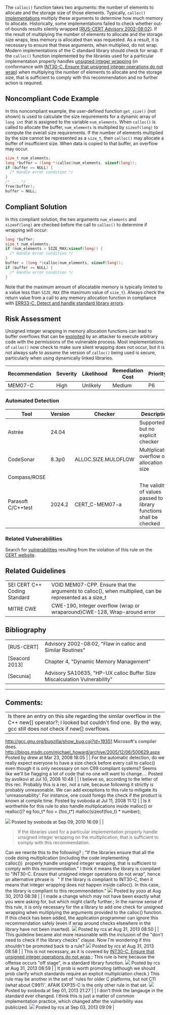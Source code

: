The `calloc()` function takes two arguments: the number of elements to allocate and the storage size of those elements. Typically, `calloc()` [implementations](BB.-Definitions_87152273.html#BB.Definitions-implementations) multiply these arguments to determine how much memory to allocate. Historically, some implementations failed to check whether out-of-bounds results silently wrapped \[[RUS-CERT Advisory 2002-08:02](http://cert.uni-stuttgart.de/advisories/calloc.php)\]. If the result of multiplying the number of elements to allocate and the storage size wraps, less memory is allocated than was requested. As a result, it is necessary to ensure that these arguments, when multiplied, do not wrap.
Modern implementations of the C standard library should check for wrap. If the `calloc()` function implemented by the libraries used for a particular implementation properly handles [unsigned integer wrapping](BB.-Definitions_87152273.html#BB.Definitions-unsignedintegerwrapping) (in conformance with [INT30-C. Ensure that unsigned integer operations do not wrap](https://www.securecoding.cert.org/confluence/display/seccode/INT30-C.+Ensure+that+unsigned+integer+operations+do+not+wrap)) when multiplying the number of elements to allocate and the storage size, that is sufficient to comply with this recommendation and no further action is required.
## Noncompliant Code Example
In this noncompliant example, the user-defined function `get_size()` (not shown) is used to calculate the size requirements for a dynamic array of `long int` that is assigned to the variable `num_elements`. When `calloc()` is called to allocate the buffer, `num_elements` is multiplied by `sizeof(long)` to compute the overall size requirements. If the number of elements multiplied by the size cannot be represented as a `size_t`, then `calloc()` may allocate a buffer of insufficient size. When data is copied to that buffer, an overflow may occur.
``` c
size_t num_elements;
long *buffer = (long *)calloc(num_elements, sizeof(long));
if (buffer == NULL) {
  /* Handle error condition */
}
/* ... */
free(buffer);
buffer = NULL; 
```
## Compliant Solution
In this compliant solution, the two arguments `num_elements` and `sizeof(long)` are checked before the call to `calloc()` to determine if wrapping will occur:
``` c
long *buffer;
size_t num_elements;
if (num_elements > SIZE_MAX/sizeof(long)) {
  /* Handle error condition */
}
buffer = (long *)calloc(num_elements, sizeof(long));
if (buffer == NULL) {
  /* Handle error condition */
}
```
Note that the maximum amount of allocatable memory is typically limited to a value less than `SIZE_MAX` (the maximum value of `size_t`). Always check the return value from a call to any memory allocation function in compliance with [ERR33-C. Detect and handle standard library errors](ERR33-C_%20Detect%20and%20handle%20standard%20library%20errors).
## Risk Assessment
Unsigned integer wrapping in memory allocation functions can lead to buffer overflows that can be [exploited](BB.-Definitions_87152273.html#BB.Definitions-exploit) by an attacker to execute arbitrary code with the permissions of the vulnerable process. Most implementations of `calloc()` now check to make sure silent wrapping does not occur, but it is not always safe to assume the version of `calloc()` being used is secure, particularly when using dynamically linked libraries.

| Recommendation | Severity | Likelihood | Remediation Cost | Priority | Level |
| ----|----|----|----|----|----|
| MEM07-C | High | Unlikely | Medium | P6 | L2 |

### Automated Detection

| Tool | Version | Checker | Description |
| ----|----|----|----|
| Astrée | 24.04 |  | Supported, but no explicit checker |
| CodeSonar | 8.3p0 | ALLOC.SIZE.MULOFLOW | Multiplication overflow of allocation size |
| Compass/ROSE |  |  |  |
| Parasoft C/C++test | 2024.2 | CERT_C-MEM07-a | The validity of values passed to library functions shall be checked |

### Related Vulnerabilities
Search for [vulnerabilities](BB.-Definitions_87152273.html#BB.Definitions-vulnerability) resulting from the violation of this rule on the [CERT website](https://www.kb.cert.org/vulnotes/bymetric?searchview&query=FIELD+KEYWORDS+contains+MEM07-C).
## Related Guidelines

|  |  |
| ----|----|
| SEI CERT C++ Coding Standard | VOID MEM07-CPP. Ensure that the arguments to calloc(), when multiplied, can be represented as a size_t |
| MITRE CWE | CWE-190, Integer overflow (wrap or wraparound)CWE-128, Wrap-around error |

## Bibliography

|  |  |
| ----|----|
| [RUS-CERT] | Advisory 2002-08:02, "Flaw in calloc and Similar Routines" |
| [Seacord 2013] | Chapter 4, "Dynamic Memory Management" |
| [Secunia] | Advisory SA10635, "HP-UX calloc Buffer Size Miscalculation Vulnerability" |

------------------------------------------------------------------------
[](https://wiki.sei.cmu.edu/confluence/pages/viewpage.action?pageId=87152115) [](../c/Rec_%2008_%20Memory%20Management%20_MEM_) [](https://wiki.sei.cmu.edu/confluence/pages/viewpage.action?pageId=87152072)
## Comments:

|  |
| ----|
| Is there an entry on this site regarding the similar overflow in the C++ new[] operator?; I looked but couldn't find one.  By the way, gcc still does not check if new[] overflows. 
http://gcc.gnu.org/bugzilla/show_bug.cgi?id=19351
Microsoft's compiler does. 
http://blogs.msdn.com/michael_howard/archive/2005/12/06/500629.aspx
                                        Posted by drew at Mar 23, 2008 18:05
                                     |
| For the automatic detection, do we really expect everyone to have a size check before every call to calloc() even though it is only necessary on non C99 compliant systems?  Seems like we'll be flagging a lot of code that no one will want to change....
                                        Posted by avolkovi at Jul 10, 2008 10:48
                                     |
| I believe so, according to the letter of this rec.  Probably this is a rec, not a rule, because following it strictly is probably unreasonable.
We can add exceptions to this rule to mitigate its 'unreasonability'. For instance, one could forego the check if the product is known at compile time.
                                        Posted by svoboda at Jul 11, 2008 11:12
                                     |
| Is it worthwhile for this rule to also handle multiplications inside malloc() or realloc()?
eg
  foo_t* foo = (foo_t*) malloc(sizeof(foo_t) * number);

![](images/icons/contenttypes/comment_16.png) Posted by svoboda at Sep 09, 2010 16:09
\| \|
> If the libraries used for a particular implementation properly handle unsigned integer wrapping on the multiplication, that is sufficient to comply with this recommendation.

Can we rewrite this to the following?
; "If the libraries ensure that all the code doing multiplication (including the code implementing calloc())  properly handle unsigned integer wrapping, that is sufficient to comply with this recommendation."
I think it means the library is compliant to "INT30-C. Ensure that unsigned integer operations do not wrap", hence an alternative phrase is
  " If the library is compliant to INT30-C, then it means that integer wrapping does not happen inside calloc(). In this case, the library is compliant to this recommendation."
![](images/icons/contenttypes/comment_16.png) Posted by yozo at Aug 30, 2013 08:38
\| \|
I made a change which may not have been exactly what you were asking for, but which might clarify further.; In the narrow sense of this rule, it is only necessary for the a library to add one check for unsigned wrapping when multiplying the arguments provided to the calloc() function.  If this check has been added, the application programmer can ignore this recommendation safely (even if wrap around checks elsewhere in the library have not been inserted).
![](images/icons/contenttypes/comment_16.png) Posted by rcs at Aug 31, 2013 08:50
\| \|
This guideline became alot more reasonable with the inclusion of the "don't need to check if the library checks" clause.
Now I'm wondering if this shouldn't be promoted back to a rule?
![](images/icons/contenttypes/comment_16.png) Posted by rcs at Aug 31, 2013 08:58
\| \|
This is not necessary, as it is covered by [INT30-C. Ensure that unsigned integer operations do not wrap](https://www.securecoding.cert.org/confluence/display/seccode/INT30-C.+Ensure+that+unsigned+integer+operations+do+not+wrap).; This rule is here because the offense occurs "off stage", in a standard library function.
![](images/icons/contenttypes/comment_16.png) Posted by rcs at Aug 31, 2013 08:59
\| \|
It prob is worth promoting (although we should prob clarify which standards require an explicit multiplciation check.)
This rule may be another in the set of 'rules for older C platforms, but not C11 (what about C99?)'. AFAIK EXP35-C is the only other rule in that set.
![](images/icons/contenttypes/comment_16.png) Posted by svoboda at Sep 01, 2013 21:27
\| \|
I don't think the langauge in the standard ever changed. I think this is just a matter of common implementation practice, which changed after the vulnerbility was publicized.
![](images/icons/contenttypes/comment_16.png) Posted by rcs at Sep 03, 2013 09:09
\|
